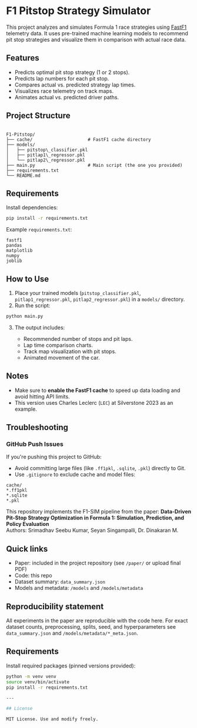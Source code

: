 
# F1 Pitstop Strategy Simulator

This project analyzes and simulates Formula 1 race strategies using [FastF1](https://theoehrly.github.io/Fast-F1/) telemetry data. It uses pre-trained machine learning models to recommend pit stop strategies and visualize them in comparison with actual race data.

## Features

- Predicts optimal pit stop strategy (1 or 2 stops).
- Predicts lap numbers for each pit stop.
- Compares actual vs. predicted strategy lap times.
- Visualizes race telemetry on track maps.
- Animates actual vs. predicted driver paths.

## Project Structure

```

F1-Pitstop/
├── cache/                     # FastF1 cache directory
├── models/
│   ├── pitstop\_classifier.pkl
│   ├── pitlap1\_regressor.pkl
│   └── pitlap2\_regressor.pkl
├── main.py                    # Main script (the one you provided)
├── requirements.txt
└── README.md

````

## Requirements

Install dependencies:

```bash
pip install -r requirements.txt
````

Example `requirements.txt`:

```text
fastf1
pandas
matplotlib
numpy
joblib
```

## How to Use

1. Place your trained models (`pitstop_classifier.pkl`, `pitlap1_regressor.pkl`, `pitlap2_regressor.pkl`) in a `models/` directory.
2. Run the script:

```bash
python main.py
```

3. The output includes:

   * Recommended number of stops and pit laps.
   * Lap time comparison charts.
   * Track map visualization with pit stops.
   * Animated movement of the car.

## Notes

* Make sure to **enable the FastF1 cache** to speed up data loading and avoid hitting API limits.
* This version uses Charles Leclerc (`LEC`) at Silverstone 2023 as an example.

## Troubleshooting

### GitHub Push Issues

If you're pushing this project to GitHub:

* Avoid committing large files (like `.ff1pkl`, `.sqlite`, `.pkl`) directly to Git.
* Use `.gitignore` to exclude cache and model files:

```text
cache/
*.ff1pkl
*.sqlite
*.pkl
```


This repository implements the F1-SIM pipeline from the paper:
**Data-Driven Pit-Stop Strategy Optimization in Formula 1: Simulation, Prediction, and Policy Evaluation**  
Authors: Srimadhav Seebu Kumar, Seyan Singampalli, Dr. Dinakaran M.

## Quick links
- Paper: included in the project repository (see `/paper/` or upload final PDF)
- Code: this repo
- Dataset summary: `data_summary.json`
- Models and metadata: `/models` and `/models/metadata`

## Reproducibility statement
All experiments in the paper are reproducible with the code here. For exact dataset counts, preprocessing, splits, seed, and hyperparameters see `data_summary.json` and `/models/metadata/*_meta.json`.

## Requirements
Install required packages (pinned versions provided):

```bash
python -m venv venv
source venv/bin/activate
pip install -r requirements.txt

---

## License

MIT License. Use and modify freely.

```

